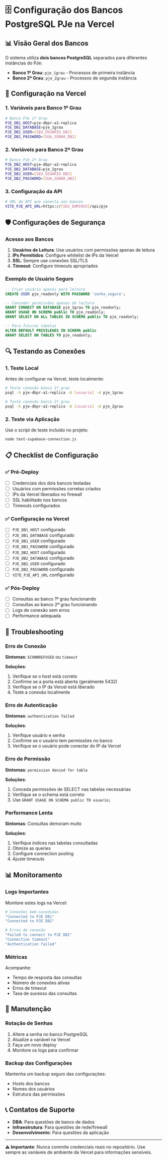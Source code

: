 # 🗄️ Configuração dos Bancos PostgreSQL PJe na Vercel

## 📊 Visão Geral dos Bancos

O sistema utiliza **dois bancos PostgreSQL** separados para diferentes instâncias do PJe:

- **Banco 1º Grau**: `pje_1grau` - Processos de primeira instância
- **Banco 2º Grau**: `pje_2grau` - Processos de segunda instância

## 🔧 Configuração na Vercel

### 1. Variáveis para Banco 1º Grau

```bash
# Banco PJe 1º Grau
PJE_DB1_HOST=pje-dbpr-a1-replica
PJE_DB1_DATABASE=pje_1grau
PJE_DB1_USER=[SEU_USUARIO_DB1]
PJE_DB1_PASSWORD=[SUA_SENHA_DB1]
```

### 2. Variáveis para Banco 2º Grau

```bash
# Banco PJe 2º Grau
PJE_DB2_HOST=pje-dbpr-a2-replica
PJE_DB2_DATABASE=pje_2grau
PJE_DB2_USER=[SEU_USUARIO_DB2]
PJE_DB2_PASSWORD=[SUA_SENHA_DB2]
```

### 3. Configuração da API

```bash
# URL da API que conecta aos bancos
VITE_PJE_API_URL=https://[SEU_DOMINIO]/api/pje
```

## 🛡️ Configurações de Segurança

### Acesso aos Bancos

1. **Usuários de Leitura**: Use usuários com permissões apenas de leitura
2. **IPs Permitidos**: Configure whitelist de IPs da Vercel
3. **SSL**: Sempre use conexões SSL/TLS
4. **Timeout**: Configure timeouts apropriados

### Exemplo de Usuário Seguro

```sql
-- Criar usuário apenas para leitura
CREATE USER pje_readonly WITH PASSWORD 'senha_segura';

-- Conceder permissões apenas de leitura
GRANT CONNECT ON DATABASE pje_1grau TO pje_readonly;
GRANT USAGE ON SCHEMA public TO pje_readonly;
GRANT SELECT ON ALL TABLES IN SCHEMA public TO pje_readonly;

-- Para futuras tabelas
ALTER DEFAULT PRIVILEGES IN SCHEMA public 
GRANT SELECT ON TABLES TO pje_readonly;
```

## 🔍 Testando as Conexões

### 1. Teste Local

Antes de configurar na Vercel, teste localmente:

```bash
# Teste conexão banco 1º grau
psql -h pje-dbpr-a1-replica -U [usuario] -d pje_1grau

# Teste conexão banco 2º grau
psql -h pje-dbpr-a2-replica -U [usuario] -d pje_2grau
```

### 2. Teste via Aplicação

Use o script de teste incluído no projeto:

```bash
node test-supabase-connection.js
```

## 📋 Checklist de Configuração

### ✅ Pré-Deploy

- [ ] Credenciais dos dois bancos testadas
- [ ] Usuários com permissões corretas criados
- [ ] IPs da Vercel liberados no firewall
- [ ] SSL habilitado nos bancos
- [ ] Timeouts configurados

### ✅ Configuração na Vercel

- [ ] `PJE_DB1_HOST` configurado
- [ ] `PJE_DB1_DATABASE` configurado
- [ ] `PJE_DB1_USER` configurado
- [ ] `PJE_DB1_PASSWORD` configurado
- [ ] `PJE_DB2_HOST` configurado
- [ ] `PJE_DB2_DATABASE` configurado
- [ ] `PJE_DB2_USER` configurado
- [ ] `PJE_DB2_PASSWORD` configurado
- [ ] `VITE_PJE_API_URL` configurado

### ✅ Pós-Deploy

- [ ] Consultas ao banco 1º grau funcionando
- [ ] Consultas ao banco 2º grau funcionando
- [ ] Logs de conexão sem erros
- [ ] Performance adequada

## 🚨 Troubleshooting

### Erro de Conexão

**Sintomas**: `ECONNREFUSED` ou `timeout`

**Soluções**:
1. Verifique se o host está correto
2. Confirme se a porta está aberta (geralmente 5432)
3. Verifique se o IP da Vercel está liberado
4. Teste a conexão localmente

### Erro de Autenticação

**Sintomas**: `authentication failed`

**Soluções**:
1. Verifique usuário e senha
2. Confirme se o usuário tem permissões no banco
3. Verifique se o usuário pode conectar do IP da Vercel

### Erro de Permissão

**Sintomas**: `permission denied for table`

**Soluções**:
1. Conceda permissões de SELECT nas tabelas necessárias
2. Verifique se o schema está correto
3. Use `GRANT USAGE ON SCHEMA public TO usuario;`

### Performance Lenta

**Sintomas**: Consultas demoram muito

**Soluções**:
1. Verifique índices nas tabelas consultadas
2. Otimize as queries
3. Configure connection pooling
4. Ajuste timeouts

## 📊 Monitoramento

### Logs Importantes

Monitore estes logs na Vercel:

```bash
# Conexões bem-sucedidas
"Connected to PJE DB1"
"Connected to PJE DB2"

# Erros de conexão
"Failed to connect to PJE DB1"
"Connection timeout"
"Authentication failed"
```

### Métricas

Acompanhe:
- Tempo de resposta das consultas
- Número de conexões ativas
- Erros de timeout
- Taxa de sucesso das consultas

## 🔄 Manutenção

### Rotação de Senhas

1. Altere a senha no banco PostgreSQL
2. Atualize a variável na Vercel
3. Faça um novo deploy
4. Monitore os logs para confirmar

### Backup das Configurações

Mantenha um backup seguro das configurações:
- Hosts dos bancos
- Nomes dos usuários
- Estrutura das permissões

## 📞 Contatos de Suporte

- **DBA**: Para questões de banco de dados
- **Infraestrutura**: Para questões de rede/firewall
- **Desenvolvimento**: Para questões da aplicação

---

**⚠️ Importante**: Nunca commite credenciais reais no repositório. Use sempre as variáveis de ambiente da Vercel para informações sensíveis.